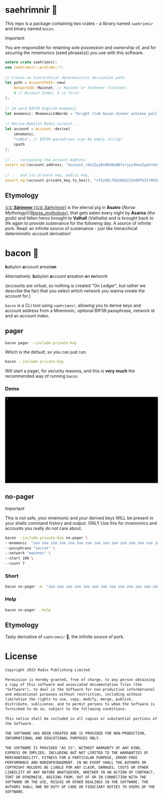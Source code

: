 # saehrimnir 🐖

This repo is a package containing two crates - a library named `saehrimnir` and binary named `bacon`.

> [!IMPORTANT]  
> You are responsible for retaining sole possession and ownership of, and for securing
> the mnemonics (seed phrase(s)) you use with this software.

```rust
extern crate saehrimnir;
use saehrimnir::prelude::*;

// Create an hierarchical deterministic derivation path.
let path = AccountPath::new(
	NetworkID::Mainnet, // Mainnet or Stokenet (testnet)
	0 // Account Index, 0 is first.
);

// 24 word BIP39 English mnemonic
let mnemonic: Mnemonic24Words = "bright club bacon dinner achieve pull grid save ramp cereal blush woman humble limb repeat video sudden possible story mask neutral prize goose mandate".parse().unwrap();

// Derive Babylon Radix account...
let account = Account::derive(
	&mnemonic, 
	"radix", // BIP39 passphrase (can be empty string)
	&path
);

// ... containing the Account Address
assert_eq!(account.address, "account_rdx12yy8n09a0w907vrjyj4hws2yptrm3rdjv84l9sr24e3w7pk7nuxst8");

// ... and its private key, public key, ....
assert_eq!(account.private_key.to_hex(), "cf52dbc7bb2663223e99fb31799281b813b939440a372d0aa92eb5f5b8516003");
```

## Etymology
[🇸🇪 **Särimner** (🇬🇧 _Sæhrímnir_)](https://en.wikipedia.org/wiki/S%C3%A6hr%C3%ADmnir) is the eternal pig in **Asatro** (_Norse Mythology_)]([Norse_mythology](https://en.wikipedia.org/wiki/Norse_mythology)), that gets eaten every night by **Asarna** (_the gods_) and fallen heros brought to **Valhall** (_Valhalla_) and is brought back to life again to provide sustenance for the following day. A source of infinite pork. Read: an infinite source of sustenance - just like hierarchical deterministic account derivation!

# bacon 🥓

**b**abylon **a**ccount **c**reati**on**

Alternatively: **b**abylon **a**ccount **c**reation **o**n **n**etwork 

(accounts are virtual, so nothing is created "On Ledger", but rather we describe the fact that you select which network you wanna create the account for.)

`bacon` is a CLI tool using `saehrimnir`, allowing you to derive keys and account address from a Mnemonic, optional BIP39 passphrase, network id and an account index.

## pager

```sh
bacon pager --include-private-key
```

Which is the default, so you can just run:

```sh
bacon --include-private-key
```

Will start a pager, for security reasons, and this is **very much** the recommended way of running `bacon`.

### Demo
![demo_pager](./.github/readme_assets/bacon_pager.gif)

## no-pager

> [!IMPORTANT]  
> This is not safe, your mnemonic and your derived keys WILL be present in your shells command history and output.
> ONLY Use this for mnemonics and accounts you really do not care about.

```sh
bacon --include-private-key no-pager \
--mnemonic  "zoo zoo zoo zoo zoo zoo zoo zoo zoo zoo zoo zoo zoo zoo zoo zoo zoo zoo zoo zoo zoo zoo zoo vote" \
--passphrase "secret" \
--network "mainnet" \
--start 100 \
--count 7
```

### Short

```sh
bacon no-pager -m  "zoo zoo zoo zoo zoo zoo zoo zoo zoo zoo zoo zoo zoo zoo zoo zoo zoo zoo zoo zoo zoo zoo zoo vote" -p "secret" -n "mainnet" -s 1 -c 2
```

### Help

```sh
bacon no-pager --help
```

## Etymology
Tasty derivative of `saehrimnir` 🐖, the infinite source of pork.

# License

```
Copyright 2023 Radix Publishing Limited

Permission is hereby granted, free of charge, to any person obtaining a copy of this software and associated documentation files (the "Software"), to deal in the Software for non-production informational and educational purposes without restriction, including without limitation the rights to use, copy, modify, merge, publish, distribute, sublicense, and to permit persons to whom the Software is furnished to do so, subject to the following conditions:

This notice shall be included in all copies or substantial portions of the Software.

THE SOFTWARE HAS BEEN CREATED AND IS PROVIDED FOR NON-PRODUCTION, INFORMATIONAL AND EDUCATIONAL PURPOSES ONLY. 

THE SOFTWARE IS PROVIDED "AS IS", WITHOUT WARRANTY OF ANY KIND, EXPRESS OR IMPLIED, INCLUDING BUT NOT LIMITED TO THE WARRANTIES OF MERCHANTABILITY, FITNESS FOR A PARTICULAR PURPOSE, ERROR-FREE PERFORMANCE AND NONINFRINGEMENT. IN NO EVENT SHALL THE AUTHORS OR COPYRIGHT HOLDERS BE LIABLE FOR ANY CLAIM, DAMAGES, COSTS OR OTHER LIABILITY OF ANY NATURE WHATSOEVER, WHETHER IN AN ACTION OF CONTRACT, TORT OR OTHERWISE, ARISING FROM, OUT OF OR IN CONNECTION WITH THE SOFTWARE OR THE USE, MISUSE OR OTHER DEALINGS IN THE SOFTWARE. THE AUTHORS SHALL OWE NO DUTY OF CARE OR FIDUCIARY DUTIES TO USERS OF THE SOFTWARE. 

```